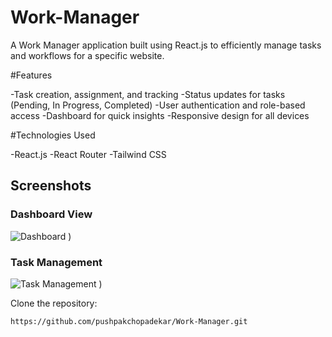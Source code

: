 # Work-Manager

A Work Manager application built using React.js to efficiently manage tasks and workflows for a specific website.

#Features

-Task creation, assignment, and tracking
-Status updates for tasks (Pending, In Progress, Completed)
-User authentication and role-based access
-Dashboard for quick insights
-Responsive design for all devices

#Technologies Used

-React.js
-React Router
-Tailwind CSS 

## Screenshots

### Dashboard View
![Dashboard](https://github.com/user-attachments/assets/0e86a5df-8547-4d7e-9687-b1899cde389d)
)

### Task Management
![Task Management](https://github.com/user-attachments/assets/af5ecf60-6c3d-4988-8530-6265b8722fc8)
)

Clone the repository:
   ```sh
  https://github.com/pushpakchopadekar/Work-Manager.git
